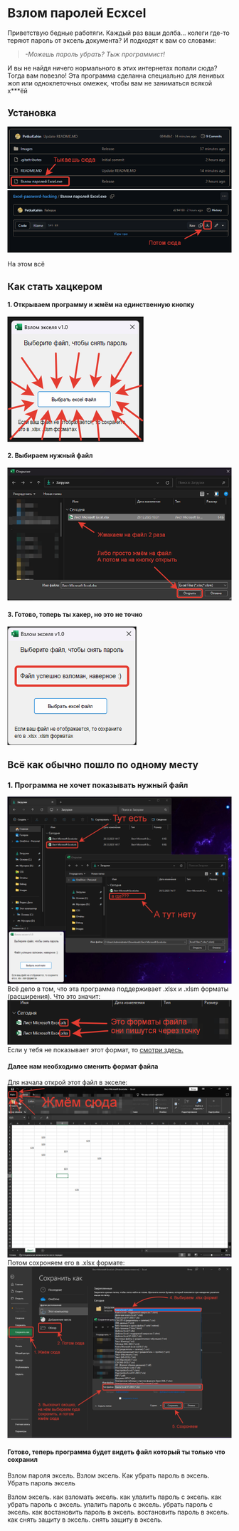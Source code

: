 # Взлом паролей Ecxcel

Приветствую бедные работяги. Каждый раз ваши долба... колеги где-то теряют пароль от эксель документа? И подходят к вам со словами: 
>*-Можешь пароль убрать? Тыж программист!*

И вы не найдя ничего нормального в этих интернетах попали сюда? Тогда вам повезло! Эта программа сделанна специально для ленивых жоп или одноклеточных омежек, чтобы вам не заниматься всякой х***ёй

## Установка
![Alt text](.//Images/image1.png)
![Alt text](.//Images/image1-1.png)

На этом всё
## Как стать хацкером
#### 1. Открываем программу и жмём на единственную кнопку
![Alt text](.//Images/image.png)
#### 2. Выбираем нужный файл
![Alt text](.//Images/image2.png)
#### 3. Готово, топерь ты хакер, но это не точно
![Alt text](.//Images/image3.png)

## Всё как обычно пошло по одному месту
### 1. Программа не хочет показывать нужный файл
![Alt text](.//Images/image4.png)
Всё дело в том, что эта программа поддерживает .xlsx и .xlsm форматы (расширения). 
Что это значит:
![Alt text](.//Images/image5.png)
Если у тебя не показывает этот формат, то [смотри здесь.](https://remontka.pro/file-extensions/)

#### Далее нам необходимо сменить формат файла
Для начала открой этот файл в экселе:
![Alt text](.//Images/image6.png)
Потом сохроняем его в .xlsx формате:
![Alt text](.//Images/image7.png)
#### Готово, теперь программа будет видеть файл который ты только что сохранил

Взлом пароля эксель. Взлом эксель. Как убрать пароль в эксель. Убрать пароль эксель


Взлом эксель. как взломать эксель. как улалить пароль с эксель. как убрать пароль с эксель. улалить пароль с эксель. убрать пароль с эксель. как востановить пароль в эксель. востановить пароль в эксель. как снять защиту в эксель. снять защиту в эксель.
